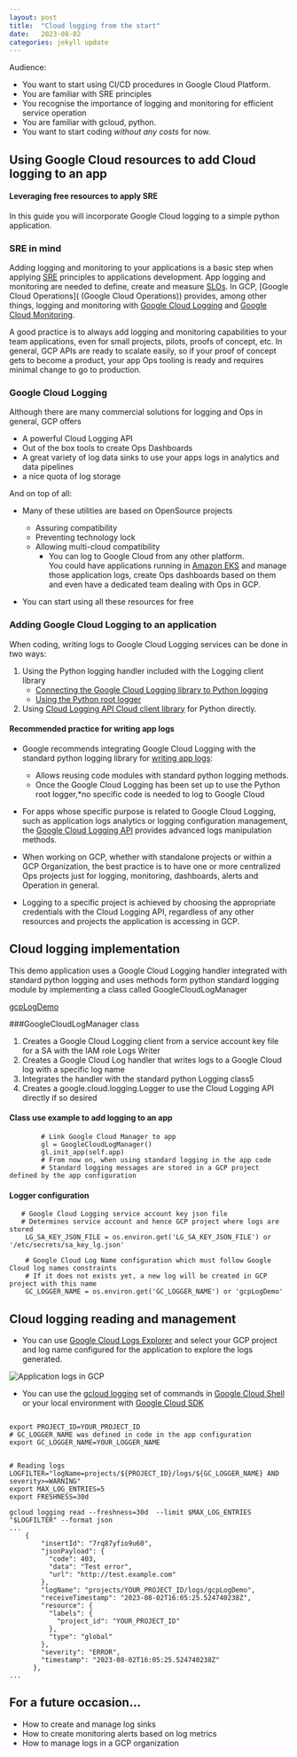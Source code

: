 ```yaml
---
layout: post
title:  "Cloud logging from the start"
date:   2023-08-02
categories: jekyll update
---
```

Audience: 
* You want to start using CI/CD procedures in Google Cloud Platform.
* You are familiar with SRE principles
* You recognise the importance of logging and monitoring for efficient service operation
* You are familiar with gcloud, python.
* You want to start coding *without any costs* for now. 

## Using Google Cloud resources to add Cloud logging to an app 
#### Leveraging free resources to apply SRE  
In this guide you will incorporate Google Cloud logging to a simple python application. 
### SRE in mind
Adding logging and monitoring to your applications is a basic step when applying [SRE](https://sre.google/) principles to
applications development. App logging and monitoring are needed to define, create and measure [SLOs](https://cloud.google.com/stackdriver/docs/solutions/slo-monitoring#defn-slo).
In GCP, [Google Cloud Operations]( (Google Cloud Operations)) provides, among other things, logging and monitoring with 
[Google Cloud Logging](https://cloud.google.com/logging) and [Google Cloud Monitoring](https://cloud.google.com/monitoring). 

A good practice is to always add logging and monitoring capabilities to your team applications, even for small 
projects, pilots, proofs of concept, etc. In general, GCP APIs are ready to scalate easily, so if your proof of concept 
gets to become a product, your app Ops tooling is ready and requires minimal change to go to production.  

### Google Cloud Logging  

Although there are many commercial solutions for logging and Ops in general, GCP offers  
* A powerful Cloud Logging API 
* Out of the box tools to create Ops Dashboards
* A great variety of log data sinks to use your apps logs in analytics and data pipelines
* a nice quota of log storage

And on top of all:
* Many of these utilities are based on OpenSource projects
  * Assuring compatibility 
  * Preventing technology lock
  * Allowing multi-cloud compatibility
    * You can log to Google Cloud from any  other platform.  
      You could have applications running in [Amazon EKS](https://aws.amazon.com/eks/) and manage those
      application logs, create Ops dashboards based on them and even have a dedicated team dealing with Ops in GCP.

* You can start using all these resources for free

### Adding Google Cloud Logging to an application 

When coding, writing  logs to Google Cloud Logging services can be done  in two ways:
1. Using the Python logging handler included with the Logging client library
   * [Connecting the Google Cloud Logging library to Python logging](https://cloud.google.com/logging/docs/setup/python#connecting_the_library_to_python_logging)
   * [Using the Python root logger](https://cloud.google.com/logging/docs/setup/python#using_the_python_root_logger)
2. Using [Cloud Logging API Cloud client library](https://cloud.google.com/logging/docs/setup/python#use_the_cloud_client_library_directly) for Python directly.


#### Recommended practice for writing app logs
* Google recommends integrating Google Cloud Logging with the standard python logging library for 
 [writing app logs](https://cloud.google.com/appengine/docs/standard/python3/writing-application-logs#writing_app_logs):
  * Allows reusing code modules with standard python logging methods.
  * Once the Google Cloud Logging has been set up to use the Python root logger,*no specific code is needed to log to 
  Google Cloud
* For apps whose specific purpose is related to Google Cloud Logging, such as application logs analytics or logging 
 configuration management, the [Google Cloud Logging API](https://cloud.google.com/logging/docs/reference/libraries) 
 provides advanced logs manipulation methods.


* When working on GCP, whether with standalone projects or within a GCP Organization, the best practice is to have one
or more centralized Ops projects just for logging, monitoring, dashboards, alerts and Operation in general.  
* Logging to a specific project is achieved by choosing the appropriate credentials with the Cloud Logging API, regardless of any other
resources and projects the application is accessing in GCP.  


## Cloud logging implementation

This demo application  uses a Google Cloud Logging handler integrated with standard python logging and uses methods 
form python standard logging module by implementing a class called GoogleCloudLogManager  

[gcpLogDemo](https://github.com/amesones-dev/gfs_log_manager.git)

###GoogleCloudLogManager class

1. Creates a Google Cloud Logging client from a service account key file  for a SA with the IAM role Logs Writer
2. Creates a Google Cloud Log handler that writes logs to a Google Cloud log with a specific log name
3. Integrates the handler with the standard python Logging class5
4. Creates a google.cloud.logging.Logger to use the Cloud Logging API directly if so desired

#### Class use example to add logging to an app
```console
        # Link Google Cloud Manager to app
        gl = GoogleCloudLogManager()
        gl.init_app(self.app)
        # From now on, when using standard logging in the app code
        # Standard logging messages are stored in a GCP project defined by the app configuration 

```
#### Logger  configuration  
```console
   # Google Cloud Logging service account key json file
   # Determines service account and hence GCP project where logs are stored
    LG_SA_KEY_JSON_FILE = os.environ.get('LG_SA_KEY_JSON_FILE') or '/etc/secrets/sa_key_lg.json'

    # Google Cloud Log Name configuration which must follow Google Cloud log names constraints
    # If it does not exists yet, a new log will be created in GCP project with this name
    GC_LOGGER_NAME = os.environ.get('GC_LOGGER_NAME') or 'gcpLogDemo'
```

## Cloud logging reading and management
* You can use [Google Cloud Logs Explorer](link) and select your GCP project and log name configured for the application 
to explore the logs generated.  
 
![Application logs in GCP](/blog/res/img/log_explorer_demo.jpg)
 
* You can use the [gcloud logging](https://cloud.google.com/logging/docs/reference/tools/gcloud-logging) set of commands in [Google Cloud Shell](https://console.cloud.google.com/home/) or your
local  environment with [Google Cloud SDK](https://cloud.google.com/sdk/docs/quickstart)

```console

export PROJECT_ID=YOUR_PROJECT_ID
# GC_LOGGER_NAME was defined in code in the app configuration
export GC_LOGGER_NAME=YOUR_LOGGER_NAME


# Reading logs
LOGFILTER="logName=projects/${PROJECT_ID}/logs/${GC_LOGGER_NAME} AND severity>=WARNING"
export MAX_LOG_ENTRIES=5
export FRESHNESS=30d

gcloud logging read --freshness=30d  --limit $MAX_LOG_ENTRIES  "$LOGFILTER" --format json
...
    {
        "insertId": "7rq87yfio9u60",
        "jsonPayload": {
          "code": 403,
          "data": "Test error",
          "url": "http://test.example.com"
        },
        "logName": "projects/YOUR_PROJECT_ID/logs/gcpLogDemo",
        "receiveTimestamp": "2023-08-02T16:05:25.524740238Z",
        "resource": {
          "labels": {
            "project_id": "YOUR_PROJECT_ID"
          },
          "type": "global"
        },
        "severity": "ERROR",
        "timestamp": "2023-08-02T16:05:25.524740238Z"
      },
...

```
## For a future occasion...
* How to create and manage log sinks
* How to create monitoring alerts based on log metrics
* How to manage logs in a GCP organization
 